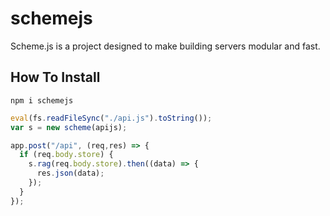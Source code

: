 # schemejs
Scheme.js is a project designed to make building servers modular and fast.

## How To Install
```
npm i schemejs
```

``` javascript
eval(fs.readFileSync("./api.js").toString());
var s = new scheme(apijs);

app.post("/api", (req,res) => {
  if (req.body.store) {
    s.rag(req.body.store).then((data) => {
      res.json(data);
    });
  }
});
```

